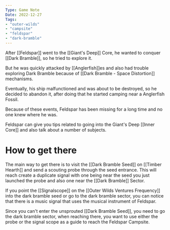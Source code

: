 ```yaml
---
Type: Game Note
Date: 2022-12-27
Tags:
- "outer-wilds"
- "campsite"
- "feldspar"
- "dark-bramble"
---
```

After [[Feldspar]] went to the [[Giant's Deep]] Core, he wanted to conquer [[Dark Bramble]], so he tried to explore it.

But he was quickly attacked by [[Anglerfish]]es and also had trouble exploring Dark Bramble because of [[Dark Bramble - Space Distortion]] mechanisms.

Eventually, his ship malfunctioned and was about to be destroyed, so he decided to abandon it, after doing that he started camping near a Anglerfish Fossil.

Because of these events, Feldspar has been missing for a long time and no one knew where he was.

Feldspar can give you tips related to going into the Giant's Deep [[Inner Core]] and also talk about a number of subjects.

# How to get there

The main way to get there is to visit the [[Dark Bramble Seed]] on [[Timber Hearth]] and send a scouting probe through the seed entrance. This will reach create a duplicate signal with one being near the seed you just launched the probe and also one near the [[Dark Bramble]] Sector.

If you point the [[Signalscope]] on the [[Outer Wilds Ventures Frequency]] into the dark bramble seed or go to the dark bramble sector, you can notice that there is a music signal that uses the musical instrument of Feldspar.

Since you can't enter the unsprouted [[Dark Bramble Seed]], you need to go the dark bramble sector, when reaching there, you want to use either the probe or the signal scope as a guide to reach the Feldspar Campsite.

